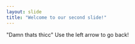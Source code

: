 ```yaml
---
layout: slide
title: "Welcome to our second slide!"
---
```

"Damn thats thicc"
Use the left arrow to go back!
